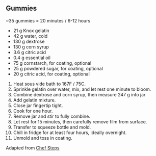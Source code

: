 ## Gummies

~35 gummies = 20 minutes / 6-12 hours

*  21 g Knox gelatin
*  42 g water, cold
* 130 g dextrose
* 130 g corn syrup
* 3.6 g citric acid
* 0.4 g essential oil
*  75 g cornstarch, for coating, optional
*  25 g powdered sugar, for coating, optional
*  20 g citric acid, for coating, optional

1. Heat sous vide bath to 167F / 75C.
2. Sprinkle gelatin over water, mix, and let rest one minute to bloom.
3. Combine dextrose and corn syrup, then measure 247 g into jar
4. Add gelatin mixture.
5. Close jar fingertip tight.
6. Cook for one hour.
7. Remove jar and stir to fully combine.
8. Let rest for 15 minutes, then carefully remove film from surface.
9. Transfer to squeeze bottle and mold.
10. Chill in fridge for at least four hours, ideally overnight.
11. Unmold and toss in coating.

Adapted from [Chef Steps](https://www.chefsteps.com/activities/sous-vide-gummies-for-the-whole-family)
